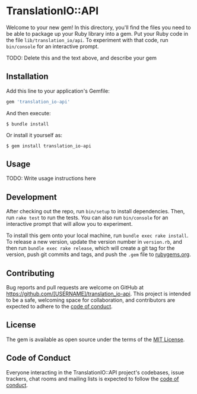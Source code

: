 # TranslationIO::API

Welcome to your new gem! In this directory, you'll find the files you need to be able to package up your Ruby library into a gem. Put your Ruby code in the file `lib/translation_io/api`. To experiment with that code, run `bin/console` for an interactive prompt.

TODO: Delete this and the text above, and describe your gem

## Installation

Add this line to your application's Gemfile:

```ruby
gem 'translation_io-api'
```

And then execute:

    $ bundle install

Or install it yourself as:

    $ gem install translation_io-api

## Usage

TODO: Write usage instructions here

## Development

After checking out the repo, run `bin/setup` to install dependencies. Then, run `rake test` to run the tests. You can also run `bin/console` for an interactive prompt that will allow you to experiment.

To install this gem onto your local machine, run `bundle exec rake install`. To release a new version, update the version number in `version.rb`, and then run `bundle exec rake release`, which will create a git tag for the version, push git commits and tags, and push the `.gem` file to [rubygems.org](https://rubygems.org).

## Contributing

Bug reports and pull requests are welcome on GitHub at https://github.com/[USERNAME]/translation_io-api. This project is intended to be a safe, welcoming space for collaboration, and contributors are expected to adhere to the [code of conduct](https://github.com/[USERNAME]/translation_io-api/blob/master/CODE_OF_CONDUCT.md).


## License

The gem is available as open source under the terms of the [MIT License](https://opensource.org/licenses/MIT).

## Code of Conduct

Everyone interacting in the TranslationIO::API project's codebases, issue trackers, chat rooms and mailing lists is expected to follow the [code of conduct](https://github.com/[USERNAME]/translation_io-api/blob/master/CODE_OF_CONDUCT.md).
